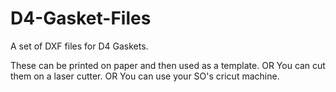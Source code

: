 # D4-Gasket-Files
A set of DXF files for D4 Gaskets.

These can be printed on paper and then used as a template.
OR
You can cut them on a laser cutter.
OR
You can use your SO's cricut machine.
